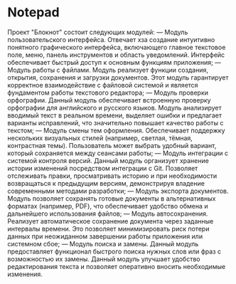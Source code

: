 # Notepad
Проект "Блокнот" состоит следующих модулей:
— Модуль пользовательского интерфейса. Отвечает хза создание интуитивно понятного графического интерфейса, включающего главное текстовое поле, меню, панель инструментов и область уведомлений. Интерфейс обеспечивает быстрый доступ к основным функциям приложения;
— Модуль работы с файлами. Модуль реализует функции создания, открытия, сохранения и загрузки документов. Этот модуль гарантирует корректное взаимодействие с файловой системой и является фундаментом работы текстового редактора;
— Модуль проверки орфографии. Данный модуль обеспечивает встроенную проверку орфографии для английского и русского языков. Модуль анализирует вводимый текст в реальном времени, выделяет ошибки и предлагает варианты исправлений, что значительно повышает качество работы с текстом;
— Модуль смены тем оформления. Обеспечивает поддержку нескольких визуальных стилей (например, светлая, тёмная, контрастная темы). Пользователь может выбрать удобный вариант, который сохраняется между сеансами работы;
— Модуль интеграции с системой контроля версий. Данный модуль организует хранение истории изменений посредством интеграции с Git. Позволяет отслеживать правки, просматривать историю и при необходимости возвращаться к предыдущим версиям, демонстрируя владение современными методами разработки;
— Модуль экспорта документов. Модуль позволяет сохранять готовые документы в альтернативных форматах (например, PDF), что обеспечивает удобство обмена и дальнейшего использования файлов;
— Модуль автосохранения. Реализует автоматическое сохранение документа через заданные интервалы времени. Это позволяет минимизировать риск потери данных при неожиданном завершении работы приложения или системном сбое;
— Модуль поиска и замены. Данный модуль предоставляет функционал быстрого поиска нужных слов или фраз с возможностью их замены. Данный модуль улучшает удобство редактирования текста и позволяет оперативно вносить необходимые изменения.
